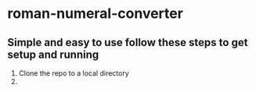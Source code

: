 # roman-numeral-converter

## Simple and easy to use follow these steps to get setup and running

1. Clone the repo to a local directory
2. 